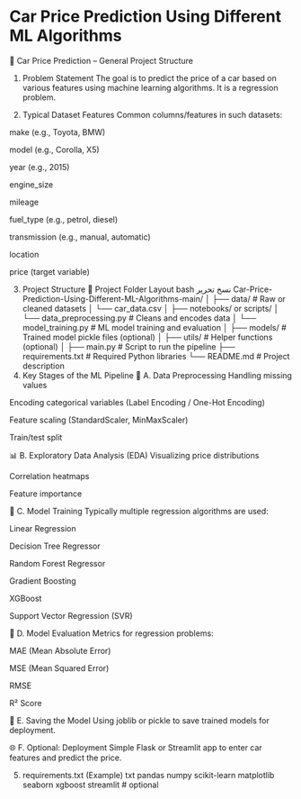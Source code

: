 # Car Price Prediction Using Different ML Algorithms
 🚗 Car Price Prediction – General Project Structure
1. Problem Statement
The goal is to predict the price of a car based on various features using machine learning algorithms. It is a regression problem.

2. Typical Dataset Features
Common columns/features in such datasets:

make (e.g., Toyota, BMW)

model (e.g., Corolla, X5)

year (e.g., 2015)

engine_size

mileage

fuel_type (e.g., petrol, diesel)

transmission (e.g., manual, automatic)

location

price (target variable)

3. Project Structure
📁 Project Folder Layout
bash
نسخ
تحرير
Car-Price-Prediction-Using-Different-ML-Algorithms-main/
│
├── data/                      # Raw or cleaned datasets
│   └── car_data.csv
│
├── notebooks/ or scripts/
│   └── data_preprocessing.py  # Cleans and encodes data
│   └── model_training.py      # ML model training and evaluation
│
├── models/                    # Trained model pickle files (optional)
│
├── utils/                     # Helper functions (optional)
│
├── main.py                    # Script to run the pipeline
├── requirements.txt           # Required Python libraries
└── README.md                  # Project description
4. Key Stages of the ML Pipeline
🧹 A. Data Preprocessing
Handling missing values

Encoding categorical variables (Label Encoding / One-Hot Encoding)

Feature scaling (StandardScaler, MinMaxScaler)

Train/test split

📊 B. Exploratory Data Analysis (EDA)
Visualizing price distributions

Correlation heatmaps

Feature importance

🤖 C. Model Training
Typically multiple regression algorithms are used:

Linear Regression

Decision Tree Regressor

Random Forest Regressor

Gradient Boosting

XGBoost

Support Vector Regression (SVR)

🧪 D. Model Evaluation
Metrics for regression problems:

MAE (Mean Absolute Error)

MSE (Mean Squared Error)

RMSE

R² Score

💾 E. Saving the Model
Using joblib or pickle to save trained models for deployment.

🌐 F. Optional: Deployment
Simple Flask or Streamlit app to enter car features and predict the price.

5. requirements.txt (Example)
txt
pandas
numpy
scikit-learn
matplotlib
seaborn
xgboost
streamlit  # optional

